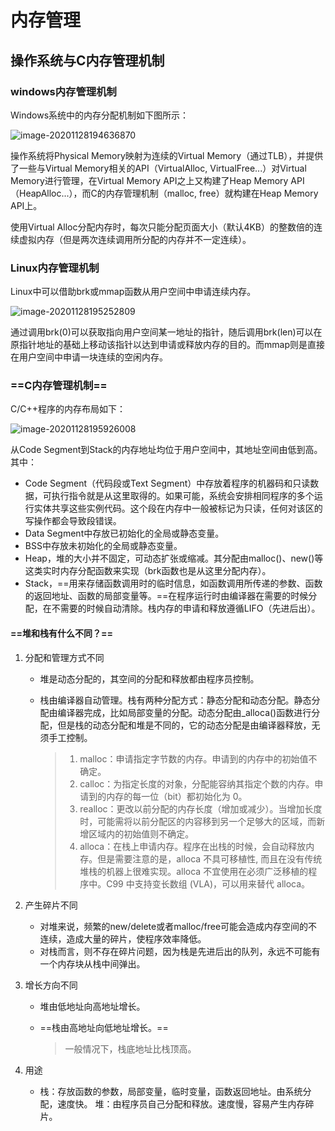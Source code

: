 # 内存管理

## 操作系统与C内存管理机制

### windows内存管理机制

Windows系统中的内存分配机制如下图所示：

![image-20201128194636870](D:\notes\面试准备\C++\内存管理.assets\image-20201128194636870.png)

操作系统将Physical Memory映射为连续的Virtual Memory（通过TLB），并提供了一些与Virtual Memory相关的API（VirtualAlloc, VirtualFree...）对Virtual Memory进行管理，在Virtual Memory API之上又构建了Heap Memory API（HeapAlloc...），而C的内存管理机制（malloc, free）就构建在Heap Memory API上。

使用Virtual Alloc分配内存时，每次只能分配页面大小（默认4KB）的整数倍的连续虚拟内存（但是两次连续调用所分配的内存并不一定连续）。

### Linux内存管理机制

Linux中可以借助brk或mmap函数从用户空间中申请连续内存。

![image-20201128195252809](D:\notes\面试准备\C++\内存管理.assets\image-20201128195252809.png)

通过调用brk(0)可以获取指向用户空间某一地址的指针，随后调用brk(len)可以在原指针地址的基础上移动该指针以达到申请或释放内存的目的。而mmap则是直接在用户空间中申请一块连续的空闲内存。

### ==C内存管理机制==

C/C++程序的内存布局如下：

![image-20201128195926008](D:\notes\面试准备\C++\内存管理.assets\image-20201128195926008.png)

从Code Segment到Stack的内存地址均位于用户空间中，其地址空间由低到高。其中：

* Code Segment（代码段或Text Segment）中存放着程序的机器码和只读数据，可执行指令就是从这里取得的。如果可能，系统会安排相同程序的多个运行实体共享这些实例代码。这个段在内存中一般被标记为只读，任何对该区的写操作都会导致段错误。
* Data Segment中存放已初始化的全局或静态变量。
* BSS中存放未初始化的全局或静态变量。
* Heap，堆的大小并不固定，可动态扩张或缩减。其分配由malloc()、new()等这类实时内存分配函数来实现（brk函数也是从这里分配内存）。
* Stack，==用来存储函数调用时的临时信息，如函数调用所传递的参数、函数的返回地址、函数的局部变量等。==在程序运行时由编译器在需要的时候分配，在不需要的时候自动清除。栈内存的申请和释放遵循LIFO（先进后出）。

#### ==堆和栈有什么不同？==

1. 分配和管理方式不同

   * 堆是动态分配的，其空间的分配和释放都由程序员控制。

   * 栈由编译器自动管理。栈有两种分配方式：静态分配和动态分配。静态分配由编译器完成，比如局部变量的分配。动态分配由_alloca()函数进行分配，但是栈的动态分配和堆是不同的，它的动态分配是由编译器释放，无须手工控制。

     > 1. malloc：申请指定字节数的内存。申请到的内存中的初始值不确定。
     > 2. calloc：为指定长度的对象，分配能容纳其指定个数的内存。申请到的内存的每一位（bit）都初始化为 0。
     > 3. realloc：更改以前分配的内存长度（增加或减少）。当增加长度时，可能需将以前分配区的内容移到另一个足够大的区域，而新增区域内的初始值则不确定。
     > 4. alloca：在栈上申请内存。程序在出栈的时候，会自动释放内存。但是需要注意的是，alloca 不具可移植性, 而且在没有传统堆栈的机器上很难实现。alloca 不宜使用在必须广泛移植的程序中。C99 中支持变长数组 (VLA)，可以用来替代 alloca。

2. 产生碎片不同

   * 对堆来说，频繁的new/delete或者malloc/free可能会造成内存空间的不连续，造成大量的碎片，使程序效率降低。
   * 对栈而言，则不存在碎片问题，因为栈是先进后出的队列，永远不可能有一个内存块从栈中间弹出。

3. 增长方向不同

   * 堆由低地址向高地址增长。

   * ==栈由高地址向低地址增长。==

     > 一般情况下，栈底地址比栈顶高。
   
4. 用途

   - 栈：存放函数的参数，局部变量，临时变量，函数返回地址。由系统分配，速度快。
     堆：由程序员自己分配和释放。速度慢，容易产生内存碎片。

